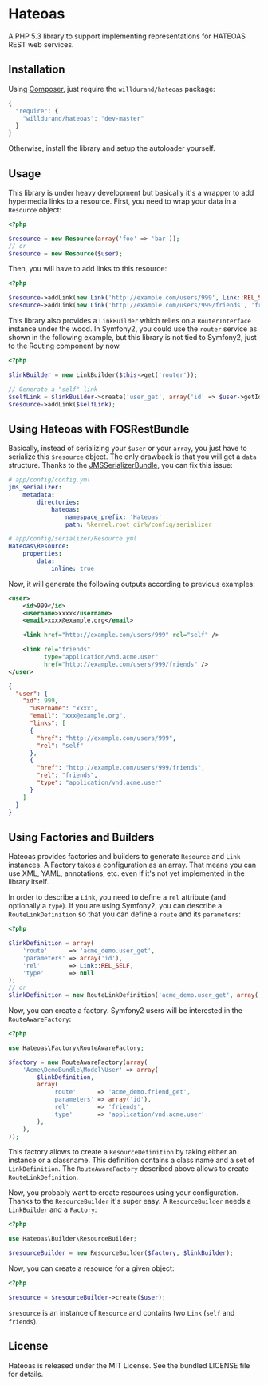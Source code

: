 Hateoas
=======

A PHP 5.3 library to support implementing representations for HATEOAS REST web services.


Installation
------------

Using [Composer](http://getcomposer.org), just require the `willdurand/hateoas`
package:

``` javascript
{
  "require": {
    "willdurand/hateoas": "dev-master"
  }
}
```

Otherwise, install the library and setup the autoloader yourself.


Usage
-----

This library is under heavy development but basically it's a wrapper to add
hypermedia links to a resource. First, you need to wrap your data in a
`Resource` object:

``` php
<?php

$resource = new Resource(array('foo' => 'bar'));
// or
$resource = new Resource($user);
```

Then, you will have to add links to this resource:

``` php
<?php

$resource->addLink(new Link('http://example.com/users/999', Link::REL_SELF));
$resource->addLink(new Link('http://example.com/users/999/friends', 'friends', 'application/vnd.acme.user'));
```

This library also provides a `LinkBuilder` which relies on a `RouterInterface`
instance under the wood. In Symfony2, you could use the `router` service as
shown in the following example, but this library is not tied to Symfony2, just
to the Routing component by now.

``` php
<?php

$linkBuilder = new LinkBuilder($this->get('router'));

// Generate a "self" link
$selfLink = $linkBuilder->create('user_get', array('id' => $user->getId()), Link::REL_SELF);
$resource->addLink($selfLink);
```


Using Hateoas with FOSRestBundle
--------------------------------

Basically, instead of serializing your `$user` or your `array`, you just have to
serialize this `$resource` object. The only drawback is that you will get a
`data` structure. Thanks to the
[JMSSerializerBundle](https://github.com/schmittjoh/JMSSerializerBundle), you
can fix this issue:

``` yaml
# app/config/config.yml
jms_serializer:
    metadata:
        directories:
            hateoas:
                namespace_prefix: 'Hateoas'
                path: %kernel.root_dir%/config/serializer
```

``` yaml
# app/config/serializer/Resource.yml
Hateoas\Resource:
    properties:
        data:
            inline: true
```

Now, it will generate the following outputs according to previous examples:

``` xml
<user>
    <id>999</id>
    <username>xxxx</username>
    <email>xxxx@example.org</email>

    <link href="http://example.com/users/999" rel="self" />

    <link rel="friends"
          type="application/vnd.acme.user"
          href="http://example.com/users/999/friends" />
</user>
```

``` json
{
  "user": {
    "id": 999,
      "username": "xxxx",
      "email": "xxx@example.org",
      "links": [
      {
        "href": "http://example.com/users/999",
        "rel": "self"
      },
      {
        "href": "http://example.com/users/999/friends",
        "rel": "friends",
        "type": "application/vnd.acme.user"
      }
    ]
  }
}
```


Using Factories and Builders
----------------------------

Hateoas provides factories and builders to generate `Resource` and `Link`
instances. A Factory takes a configuration as an array. That means you can use
XML, YAML, annotations, etc. even if it's not yet implemented in the library
itself.

In order to describe a `Link`, you need to define a `rel` attribute (and
optionally a `type`). If you are using Symfony2, you can describe a
`RouteLinkDefinition` so that you can define a `route` and its `parameters`:

``` php
<?php

$linkDefinition = array(
    'route'      => 'acme_demo.user_get',
    'parameters' => array('id'),
    'rel'        => Link::REL_SELF,
    'type'       => null
);
// or
$linkDefinition = new RouteLinkDefinition('acme_demo.user_get', array('id'), Link::REL_SELF);
```

Now, you can create a factory. Symfony2 users will be interested in the
`RouteAwareFactory`:

``` php
<?php

use Hateoas\Factory\RouteAwareFactory;

$factory = new RouteAwareFactory(array(
    'Acme\DemoBundle\Model\User' => array(
        $linkDefinition,
        array(
            'route'      => 'acme_demo.friend_get',
            'parameters' => array('id'),
            'rel'        => 'friends',
            'type'       => 'application/vnd.acme.user'
        ),
    ),
));
```

This factory allows to create a `ResourceDefinition` by taking either an
instance or a classname. This definition contains a class name and a set of
`LinkDefinition`. The `RouteAwareFactory` described above allows to create
`RouteLinkDefinition`.

Now, you probably want to create resources using your configuration. Thanks to
the `ResourceBuilder` it's super easy. A `ResourceBuilder` needs a `LinkBuilder`
and a `Factory`:

``` php
<?php

use Hateoas\Builder\ResourceBuilder;

$resourceBuilder = new ResourceBuilder($factory, $linkBuilder);
```

Now, you can create a resource for a given object:

``` php
<?php

$resource = $resourceBuilder->create($user);
```

`$resource` is an instance of `Resource` and contains two `Link` (`self` and
`friends`).


License
-------

Hateoas is released under the MIT License. See the bundled LICENSE file for details.
